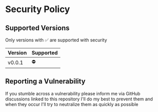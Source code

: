 # Security Policy

## Supported Versions

Only versions with ✅ are supported with security

|  Version | Supported          |
| -------- | ------------------ |
| v0.0.1   | ⛔                |

## Reporting a Vulnerability

If you stumble across a vulnerability please inform me via GitHub discussions linked to this repository
I'll do my best to prevent them and when they occur I'll try to neutralize them as quickly as possible
